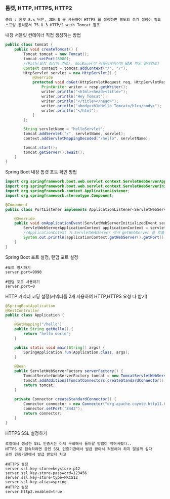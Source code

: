 ### 톰캣, HTTP, HTTPS, HTTP2

    중요 : 톰캣 8.x 버전, JDK 8 을 사용하여 HTTPS 를 설정하면 별도의 추가 설정이 필요
    스프링 공식문서 75.8.3 HTTP/2 with Tomcat 참조

내장 서블릿 컨테이너 직접 생성하는 방법

```java
public class tomcat {
    public void createTomcat() {
        Tomcat tomcat = new Tomcat();
        tomcat.setPort(8080);
        //Path(요청 최상위 경로), docBase(이 어플리케이션의 WAR 파일 절대경로)
        Context context = tomcat.addContext("/", "/");
        HttpServlet servlet = new HttpServlet() {
            @Override
            protected void doGet(HttpServletRequest req, HttpServletResponse resp) throws ServletException, IOException {
                PrintWriter writer = resp.getWriter();
                writer.println("<html><head><title>");
                writer.println("Hey Tomcat");
                writer.println("</title></head>");
                writer.println("<body><h1>Hello Tomcat</h1></body>");
                writer.println("</html");
            }
        };

        String servletName = "helloServlet";
        tomcat.addServlet("/", servletName, servlet);
        context.addServletMappingDecoded("/hello", servletName);

        tomcat.start();
        tomcat.getServer().await();   
    }
}
```

Spring Boot 내장 톰캣 포트 확인 방법

```java
import org.springframework.boot.web.servlet.context.ServletWebServerApplicationContext;
import org.springframework.boot.web.servlet.context.ServletWebServerInitializedEvent;
import org.springframework.context.ApplicationListener;
import org.springframework.stereotype.Component;

@Component
public class PortListener implements ApplicationListener<ServletWebServerInitializedEvent> {

    @Override
    public void onApplicationEvent(ServletWebServerInitializedEvent servletWebServerInitializedEvent) {
        ServletWebServerApplicationContext applicationContext = servletWebServerInitializedEvent.getApplicationContext();
        //ApplicationCotext 가 ServletWebServer 여서 getWebServer 를 호출할 수 있다
        System.out.println(applicationContext.getWebServer().getPort());
    }
}
```

Spring Boot 포트 설정, 랜덤 포트 설정

```properties
#포트 명시하기
server.port=9090
```

```properties
#랜덤 포트 사용하기
server.port=0
```

HTTP 커넥터 코딩 설정(커넥터를 2개 사용하여 HTTP,HTTPS 요청 다 받기)

```java
@SpringBootApplication
@RestController
public class Application {

    @GetMapping("/hello")
    public String getHello() {
        return "hello world";
    }

    public static void main(String[] args) {
        SpringApplication.run(Application.class, args);
    }
    
    @Bean
    public ServletWebServerFactory serverFactory() {
        TomcatServletWebServerFactory tomcat = new TomcatServletWebServerFactory();
        tomcat.addAdditionalTomcatConnectors(createStandardConnector());
        return tomcat;
    }
    
    private Connector createStandardConnector() {
        Connector connector = new Connector("org.apache.coyote.http11.Http11NioProtocol");
        connector.setPort("8443");
        return connector;
    }
}

```

HTTPS SSL 설정하기

    로컬에서 생성한 SSL 인증서는 이제 우회해서 들어갈 방법이 막혀버렸다..
    HTTPS 로 접속하려면 공인 SSL 인증기관에서 발급 받아서 적용해야 하지 않을까 싶다
    공인 인증기관에서 발급 받았다 치고

```properties
#HTTPS 설정
server.ssl.key-store=keystore.p12
server.ssl.key-store-password=123456
server.ssl.key-store-type=PKCS12
server.ssl.key-alias=spring
#HTTP2 설정
server.http2.enabled=true
```